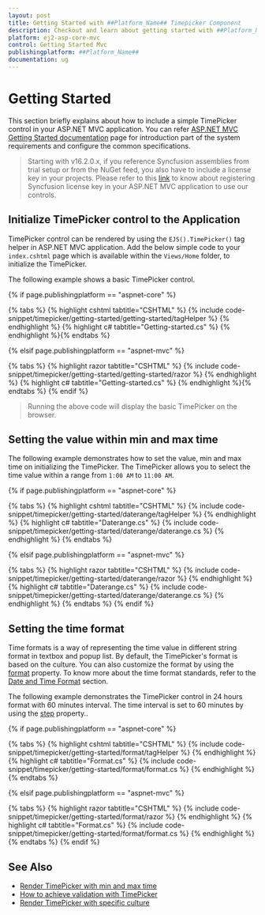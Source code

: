 ```yaml
---
layout: post
title: Getting Started with ##Platform_Name## Timepicker Component
description: Checkout and learn about getting started with ##Platform_Name## Timepicker component of Syncfusion, and more details.
platform: ej2-asp-core-mvc
control: Getting Started Mvc
publishingplatform: ##Platform_Name##
documentation: ug
---
```



# Getting Started

This section briefly explains about how to include a simple TimePicker control in your ASP.NET MVC application. You can refer [ASP.NET MVC Getting Started documentation](../../getting-started/) page for introduction part of the system requirements and configure the common specifications.

> Starting with v16.2.0.x, if you reference Syncfusion assemblies from trial setup or from the NuGet feed, you also have to include a license key in your projects. Please refer to this [link](https://help.syncfusion.com/common/essential-studio/licensing/license-key#aspnet-mvc) to know about registering Syncfusion license key in your ASP.NET MVC application to use our controls.

## Initialize TimePicker control to the Application

TimePicker control can be rendered by using the `EJS().TimePicker()` tag helper in ASP.NET MVC application. Add the below simple code to your `index.cshtml` page which is available within the `Views/Home` folder, to initialize the TimePicker.

The following example shows a basic TimePicker control.

{% if page.publishingplatform == "aspnet-core" %}

{% tabs %}
{% highlight cshtml tabtitle="CSHTML" %}
{% include code-snippet/timepicker/getting-started/getting-started/tagHelper %}
{% endhighlight %}
{% highlight c# tabtitle="Getting-started.cs" %}
{% endhighlight %}{% endtabs %}

{% elsif page.publishingplatform == "aspnet-mvc" %}

{% tabs %}
{% highlight razor tabtitle="CSHTML" %}
{% include code-snippet/timepicker/getting-started/getting-started/razor %}
{% endhighlight %}
{% highlight c# tabtitle="Getting-started.cs" %}
{% endhighlight %}{% endtabs %}
{% endif %}



> Running the above code will display the basic TimePicker on the browser.

## Setting the value within min and max time

The following example demonstrates how to set the value, min and max time on initializing
the TimePicker. The TimePicker allows you to select the time value within a range from `1:00 AM` to `11:00 AM`.

{% if page.publishingplatform == "aspnet-core" %}

{% tabs %}
{% highlight cshtml tabtitle="CSHTML" %}
{% include code-snippet/timepicker/getting-started/daterange/tagHelper %}
{% endhighlight %}
{% highlight c# tabtitle="Daterange.cs" %}
{% include code-snippet/timepicker/getting-started/daterange/daterange.cs %}
{% endhighlight %}
{% endtabs %}

{% elsif page.publishingplatform == "aspnet-mvc" %}

{% tabs %}
{% highlight razor tabtitle="CSHTML" %}
{% include code-snippet/timepicker/getting-started/daterange/razor %}
{% endhighlight %}
{% highlight c# tabtitle="Daterange.cs" %}
{% include code-snippet/timepicker/getting-started/daterange/daterange.cs %}
{% endhighlight %}
{% endtabs %}
{% endif %}



## Setting the time format

Time formats is a way of representing the time value in different string format in textbox and popup
list. By default, the TimePicker's format is based on the culture. You can also customize the format by using the
[format](https://help.syncfusion.com/cr/aspnetcore-js2/Syncfusion.EJ2.Calendars.TimePicker.html#Syncfusion_EJ2_Calendars_TimePicker_Format)
property. To know more about the time format standards, refer to the
[Date and Time Format](../../common/internationalization#custom-formats) section.

The following example demonstrates the TimePicker control in 24 hours format with 60 minutes
interval. The time interval is set to
60 minutes by using the [step](https://help.syncfusion.com/cr/aspnetcore-js2/Syncfusion.EJ2.Calendars.TimePicker.html#Syncfusion_EJ2_Calendars_TimePicker_Step) property..

{% if page.publishingplatform == "aspnet-core" %}

{% tabs %}
{% highlight cshtml tabtitle="CSHTML" %}
{% include code-snippet/timepicker/getting-started/format/tagHelper %}
{% endhighlight %}
{% highlight c# tabtitle="Format.cs" %}
{% include code-snippet/timepicker/getting-started/format/format.cs %}
{% endhighlight %}
{% endtabs %}

{% elsif page.publishingplatform == "aspnet-mvc" %}

{% tabs %}
{% highlight razor tabtitle="CSHTML" %}
{% include code-snippet/timepicker/getting-started/format/razor %}
{% endhighlight %}
{% highlight c# tabtitle="Format.cs" %}
{% include code-snippet/timepicker/getting-started/format/format.cs %}
{% endhighlight %}
{% endtabs %}
{% endif %}



## See Also

* [Render TimePicker with min and max time](./time-range)
* [How to achieve validation with TimePicker](./how-to/client-side-validation-using-form-validator)
* [Render TimePicker with specific culture](./globalization)
